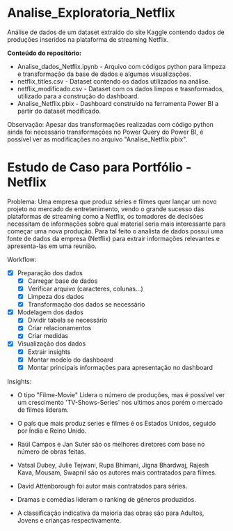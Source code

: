 # Analise_Exploratoria_Netflix
Análise de dados de um dataset extraído do site Kaggle contendo dados de produções inseridos na plataforma de streaming Netflix.

**Conteúdo do repositório:**
+ Analise_dados_Netflix.ipynb - Arquivo com códigos python para limpeza e transformação da base de dados e algumas visualizações.
+ netflix_titles.csv - Dataset contendo os dados utilizados na análise.
+ netflix_modificado.csv - Dataset com os dados limpos e trasnformados, utilizado para a construção do dashboard.
+ Analise_Netflix.pbix - Dashboard construído na ferramenta Power BI a partir do dataset modificado.

Observação: Apesar das transformações realizadas com código python ainda foi necessário transformações no Power Query do Power BI, é possível ver as modificações no arquivo "Analise_Netflix.pbix".

# Estudo de Caso para Portfólio - Netflix

Problema: 
Uma empresa que produz séries e filmes quer lançar um novo projeto no mercado de entretenimento, vendo o grande sucesso das plataformas de streaming como a Netflix, os tomadores de decisões necessitam de informações sobre qual material seria mais interessante para começar uma nova produção. Para tal feito o analista de dados possui uma fonte de dados da empresa (Netflix) para extrair informações relevantes e apresenta-las em uma reunião. 

Workflow:
- [x] Preparação dos dados 
	- [x] Carregar base de dados 
	- [x] Verificar arquivo (caracteres, colunas...)
	- [x] Limpeza dos dados
	- [x] Transformação dos dados se necessário
- [x] Modelagem dos dados
	- [x] Dividir tabela se necessário
	- [x] Criar relacionamentos 
	- [x] Criar medidas 
   
- [x] Visualização dos dados 
	- [x] Extrair insights 
	- [x] Montar modelo do dashboard
	- [x] Montar principais informações para apresentação no dashboard
  
Insights:
+ O tipo "Filme-Movie" Lidera o número de produções, mas é possível ver um crescimento 'TV-Shows-Series' nos ultimos anos porém o mercado de filmes lideram.

+ O país que mais produz series e filmes é os Estados Unidos, seguido por Índia e Reino Unido.

+ Raúl Campos e Jan Suter são os melhores diretores com base no número de obras feitas.

+ Vatsal Dubey, Julie Tejwani, Rupa Bhimani, Jigna Bhardwaj, Rajesh Kava, Mousam, Swapnil são os autores mais contratados para filmes.

+ David Attenborough foi autor mais contratados para séries.

+ Dramas e comédias lideram o ranking de gêneros produzidos.

+ A classificação indicativa da maioria das obras são para Adultos, Jovens e crianças respectivamente.
  
